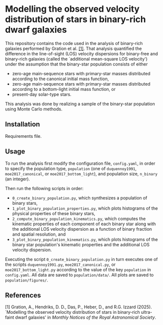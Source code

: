 # Modelling the observed velocity distribution of stars in binary-rich dwarf galaxies

This repository contains the code used in the analysis of binary-rich galaxies performed by Gration et al. [[1]](#1). That analysis quantified the difference in the line-of-sight (LOS) velocity dispersions for binary-free and binary-rich galaxies (called the `additional mean-square LOS velocity') under the assumption that the binary-star population consists of either

- zero-age main-sequence stars with primary-star masses distributed according to the canonical initial mass function,
- zero-age main-sequence stars with primary-star masses distributed according to a bottom-light initial mass function, or
- present-day solar-type stars.

This analysis was done by realizing a sample of the binary-star population using Monte Carlo methods.

## Installation

Requirements file.

## Usage

To run the analysis first modify the configuration file, `config.yaml`, in order to specify the population type, `population` (one of `duquennoy1991`, `moe2017_canonical`, or `moe2017_bottom_light`), and population size, `n_binary` (an integer).

Then run the following scripts in order:
- `0_create_binary_population.py`, which synthesizes a population of binary stars,
- `1_plot_binary_population_properties.py`, which plots histograms of the physical properties of these binary stars,
- `2_compute_binary_population_kinematics.py`, which computes the kinematic properties of each component of each binary star along with the additional LOS velocity dispersion as a function of binary fraction and spatial resolution, and
- `3_plot_binary_population_kinematics.py`, which plots histograms of the binary star population's kinematic properties and the additional LOS velocity dispersion. 

Executing the script `0_create_binary_population.py` in turn executes one of the scripts `duquennoy1991.py`, `moe2017_canonical.py`, or `moe2017_bottom_light.py` according to the value of the key `population` in `config.yaml`. All data are saved to `population/data/`. All plots are saved to `population/figures/`.

## References

<a id="1">[1]</a> 
Gration, A., Hendriks, D. D., Das, P., Heber, D., and R.G. Izzard (2025). `Modelling the observed velocity distribution of stars in binary-rich ultra-faint dwarf galaxies' in _Monthly Notices of the Royal Astronomical
Society_.
